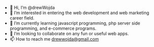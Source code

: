 - 👋 Hi, I’m @drewWojda
- 👀 I’m interested in entering the web development and web marketing career field. 
- 🌱 I’m currently learning javascript programming, php server side programming, and e-commerce programs.
- 💞️ I’m looking to collaborate on any fun or useful web apps.
- 📫 How to reach me drewwojda@gmail.com

<!---
drewWojda/drewWojda is a ✨ special ✨ repository because its `README.md` (this file) appears on your GitHub profile.
You can click the Preview link to take a look at your changes.
--->
